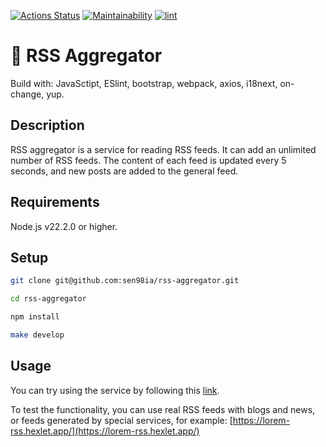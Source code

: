 [![Actions Status](https://github.com/sen98ia/frontend-project-11/actions/workflows/hexlet-check.yml/badge.svg)](https://github.com/sen98ia/frontend-project-11/actions)
[![Maintainability](https://api.codeclimate.com/v1/badges/fb9edd174f516842e681/maintainability)](https://codeclimate.com/github/sen98ia/frontend-project-11/maintainability)
[![lint](https://github.com/sen98ia/frontend-project-11/actions/workflows/lint.yml/badge.svg)](https://github.com/sen98ia/frontend-project-11/actions/workflows/lint.yml)

# :newspaper: RSS Aggregator
Build with: JavaSctipt, ESlint, bootstrap, webpack, axios, i18next, on-change, yup.

## Description

RSS aggregator is a service for reading RSS feeds. It can add an unlimited number of RSS feeds. The content of each feed is updated every 5 seconds, and new posts are added to the general feed.

## Requirements
Node.js v22.2.0 or higher.

## Setup
```bash
git clone git@github.com:sen98ia/rss-aggregator.git
```
```bash
cd rss-aggregator
```
```bash
npm install
```
```bash
make develop
```

## Usage

You can try using the service by following this [link](https://frontend-project-11-rho-amber.vercel.app/).

To test the functionality, you can use real RSS feeds with blogs and news, or feeds generated by special services, for example: [https://lorem-rss.hexlet.app/](https://lorem-rss.hexlet.app/)